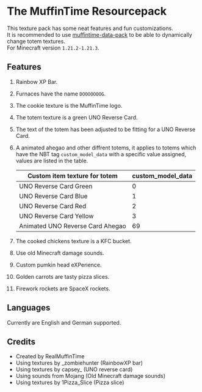 # The MuffinTime Resourcepack

This texture pack has some neat features and fun customizations.  
It is recommended to use [muffintime-data-pack](https://github.com/RealMuffinTime/muffintime-data-pack) to be able to dynamically change totem textures.  
For Minecraft version `1.21.2-1.21.3`.

## Features

1. Rainbow XP Bar.

2. Furnaces have the name `DOOOOOOOG`.

3. The cookie texture is the MuffinTime logo.

4. The totem texture is a green UNO Reverse Card.

5. The text of the totem has been adjusted to be fitting for a UNO Reverse Card.

6. A animated ahegao and other diffrent totems, it applies to totems which have the NBT tag `custom_model_data` with a specific value assigned, values are listed in the table.

   | Custom item texture for totem    | custom_model_data |
   | -------------------------------- | ----------------- |
   | UNO Reverse Card Green           | 0                 |
   | UNO Reverse Card Blue            | 1                 |
   | UNO Reverse Card Red             | 2                 |
   | UNO Reverse Card Yellow          | 3                 |
   | Animated UNO Reverse Card Ahegao | 69                |

7. The cooked chickens texture is a KFC bucket.

8. Use old Minecraft damage sounds.

9. Custom pumkin head eXPerience.

10. Golden carrots are tasty pizza slices.

11. Firework rockets are SpaceX rockets.

## Languages

Currently are English and German supported.

## Credits

* Created by RealMuffinTime
* Using textures by _zombiehunter (RainbowXP bar)
* Using textures by capsey_ (UNO reverse card)
* Using sounds from Mojang (Old Minecraft damage sounds)
* Using textures by 1Pizza_Slice (Pizza slice)
